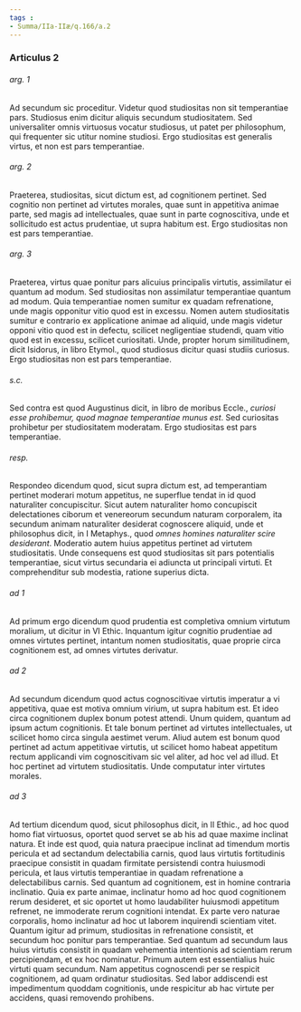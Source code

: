 ```yaml
---
tags : 
- Summa/IIa-IIæ/q.166/a.2
---
```


### Articulus 2

###### arg. 1
Ad secundum sic proceditur. Videtur quod studiositas non sit temperantiae pars. Studiosus enim dicitur aliquis secundum studiositatem. Sed universaliter omnis virtuosus vocatur studiosus, ut patet per philosophum, qui frequenter sic utitur nomine studiosi. Ergo studiositas est generalis virtus, et non est pars temperantiae.

###### arg. 2
Praeterea, studiositas, sicut dictum est, ad cognitionem pertinet. Sed cognitio non pertinet ad virtutes morales, quae sunt in appetitiva animae parte, sed magis ad intellectuales, quae sunt in parte cognoscitiva, unde et sollicitudo est actus prudentiae, ut supra habitum est. Ergo studiositas non est pars temperantiae.

###### arg. 3
Praeterea, virtus quae ponitur pars alicuius principalis virtutis, assimilatur ei quantum ad modum. Sed studiositas non assimilatur temperantiae quantum ad modum. Quia temperantiae nomen sumitur ex quadam refrenatione, unde magis opponitur vitio quod est in excessu. Nomen autem studiositatis sumitur e contrario ex applicatione animae ad aliquid, unde magis videtur opponi vitio quod est in defectu, scilicet negligentiae studendi, quam vitio quod est in excessu, scilicet curiositati. Unde, propter horum similitudinem, dicit Isidorus, in libro Etymol., quod studiosus dicitur quasi studiis curiosus. Ergo studiositas non est pars temperantiae.

###### s.c.
Sed contra est quod Augustinus dicit, in libro de moribus Eccle., *curiosi esse prohibemur, quod magnae temperantiae munus est*. Sed curiositas prohibetur per studiositatem moderatam. Ergo studiositas est pars temperantiae.

###### resp.
Respondeo dicendum quod, sicut supra dictum est, ad temperantiam pertinet moderari motum appetitus, ne superflue tendat in id quod naturaliter concupiscitur. Sicut autem naturaliter homo concupiscit delectationes ciborum et venereorum secundum naturam corporalem, ita secundum animam naturaliter desiderat cognoscere aliquid, unde et philosophus dicit, in I Metaphys., quod *omnes homines naturaliter scire desiderant*. Moderatio autem huius appetitus pertinet ad virtutem studiositatis. Unde consequens est quod studiositas sit pars potentialis temperantiae, sicut virtus secundaria ei adiuncta ut principali virtuti. Et comprehenditur sub modestia, ratione superius dicta.

###### ad 1
Ad primum ergo dicendum quod prudentia est completiva omnium virtutum moralium, ut dicitur in VI Ethic. Inquantum igitur cognitio prudentiae ad omnes virtutes pertinet, intantum nomen studiositatis, quae proprie circa cognitionem est, ad omnes virtutes derivatur.

###### ad 2
Ad secundum dicendum quod actus cognoscitivae virtutis imperatur a vi appetitiva, quae est motiva omnium virium, ut supra habitum est. Et ideo circa cognitionem duplex bonum potest attendi. Unum quidem, quantum ad ipsum actum cognitionis. Et tale bonum pertinet ad virtutes intellectuales, ut scilicet homo circa singula aestimet verum. Aliud autem est bonum quod pertinet ad actum appetitivae virtutis, ut scilicet homo habeat appetitum rectum applicandi vim cognoscitivam sic vel aliter, ad hoc vel ad illud. Et hoc pertinet ad virtutem studiositatis. Unde computatur inter virtutes morales.

###### ad 3
Ad tertium dicendum quod, sicut philosophus dicit, in II Ethic., ad hoc quod homo fiat virtuosus, oportet quod servet se ab his ad quae maxime inclinat natura. Et inde est quod, quia natura praecipue inclinat ad timendum mortis pericula et ad sectandum delectabilia carnis, quod laus virtutis fortitudinis praecipue consistit in quadam firmitate persistendi contra huiusmodi pericula, et laus virtutis temperantiae in quadam refrenatione a delectabilibus carnis. Sed quantum ad cognitionem, est in homine contraria inclinatio. Quia ex parte animae, inclinatur homo ad hoc quod cognitionem rerum desideret, et sic oportet ut homo laudabiliter huiusmodi appetitum refrenet, ne immoderate rerum cognitioni intendat. Ex parte vero naturae corporalis, homo inclinatur ad hoc ut laborem inquirendi scientiam vitet. Quantum igitur ad primum, studiositas in refrenatione consistit, et secundum hoc ponitur pars temperantiae. Sed quantum ad secundum laus huius virtutis consistit in quadam vehementia intentionis ad scientiam rerum percipiendam, et ex hoc nominatur. Primum autem est essentialius huic virtuti quam secundum. Nam appetitus cognoscendi per se respicit cognitionem, ad quam ordinatur studiositas. Sed labor addiscendi est impedimentum quoddam cognitionis, unde respicitur ab hac virtute per accidens, quasi removendo prohibens.

